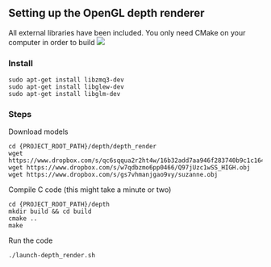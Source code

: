 ## Setting up the OpenGL depth renderer
All external libraries have been included. You only need CMake on your computer in order to build
![](https://github.com/fxia22/realenv/blob/depth_render/misc/depth_render.png)

### Install
```shell
sudo apt-get install libzmq3-dev
sudo apt-get install libglew-dev
sudo apt-get install libglm-dev
```
### Steps
Download models
```shell
cd {PROJECT_ROOT_PATH}/depth/depth_render
wget https://www.dropbox.com/s/qc6sqqua2r2ht4w/16b32add7aa946f283740b9c1c1646c0.obj
wget https://www.dropbox.com/s/w7qdbzmo6pp0466/Q97jUzc1wSS_HIGH.obj
wget https://www.dropbox.com/s/gs7vhmanjgao9vy/suzanne.obj
```

Compile C code (this might take a minute or two)
```shell
cd {PROJECT_ROOT_PATH}/depth
mkdir build && cd build
cmake ..
make
```

Run the code
```
./launch-depth_render.sh
```
